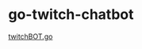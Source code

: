 # go-twitch-chatbot
[twitchBOT.go](https://github.com/xPhip/go-twitch-chatbot/blob/master/twitchBOT.go)
